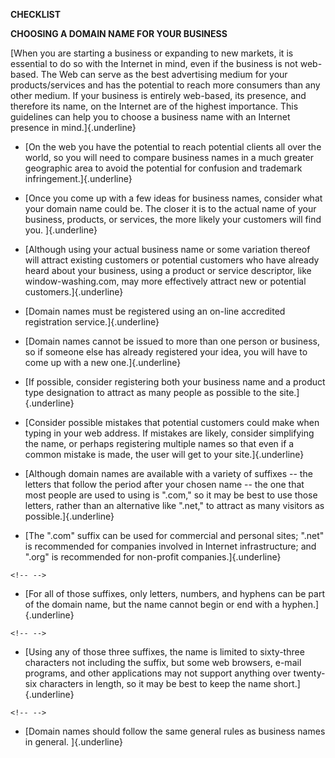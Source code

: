 **CHECKLIST**

**CHOOSING A DOMAIN NAME FOR YOUR BUSINESS**

[When you are starting a business or expanding to new markets, it is
essential to do so with the Internet in mind, even if the business is
not web-based. The Web can serve as the best advertising medium for your
products/services and has the potential to reach more consumers than any
other medium. If your business is entirely web-based, its presence, and
therefore its name, on the Internet are of the highest importance. This
guidelines can help you to choose a business name with an Internet
presence in mind.]{.underline}

-   [On the web you have the potential to reach potential clients all
    over the world, so you will need to compare business names in a much
    greater geographic area to avoid the potential for confusion and
    trademark infringement.]{.underline}

-   [Once you come up with a few ideas for business names, consider what
    your domain name could be. The closer it is to the actual name of
    your business, products, or services, the more likely your customers
    will find you. ]{.underline}

-   [Although using your actual business name or some variation thereof
    will attract existing customers or potential customers who have
    already heard about your business, using a product or service
    descriptor, like window-washing.com, may more effectively attract
    new or potential customers.]{.underline}

-   [Domain names must be registered using an on-line accredited
    registration service.]{.underline}

-   [Domain names cannot be issued to more than one person or business,
    so if someone else has already registered your idea, you will have
    to come up with a new one.]{.underline}

-   [If possible, consider registering both your business name and a
    product type designation to attract as many people as possible to
    the site.]{.underline}

-   [Consider possible mistakes that potential customers could make when
    typing in your web address. If mistakes are likely, consider
    simplifying the name, or perhaps registering multiple names so that
    even if a common mistake is made, the user will get to your
    site.]{.underline}

-   [Although domain names are available with a variety of suffixes --
    the letters that follow the period after your chosen name -- the one
    that most people are used to using is ".com," so it may be best to
    use those letters, rather than an alternative like ".net," to
    attract as many visitors as possible.]{.underline}

-   [The ".com" suffix can be used for commercial and personal sites;
    ".net" is recommended for companies involved in Internet
    infrastructure; and ".org" is recommended for non-profit
    companies.]{.underline}

```{=html}
<!-- -->
```
-   [For all of those suffixes, only letters, numbers, and hyphens can
    be part of the domain name, but the name cannot begin or end with a
    hyphen.]{.underline}

```{=html}
<!-- -->
```
-   [Using any of those three suffixes, the name is limited to
    sixty-three characters not including the suffix, but some web
    browsers, e-mail programs, and other applications may not support
    anything over twenty-six characters in length, so it may be best to
    keep the name short.]{.underline}

```{=html}
<!-- -->
```
-   [Domain names should follow the same general rules as business names
    in general. ]{.underline}
